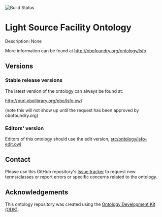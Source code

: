 
![Build Status](https://github.com/cmungall/lsfo/actions/workflows/qc.yml/badge.svg)
# Light Source Facility Ontology

Description: None

More information can be found at http://obofoundry.org/ontology/lsfo

## Versions

### Stable release versions

The latest version of the ontology can always be found at:

http://purl.obolibrary.org/obo/lsfo.owl

(note this will not show up until the request has been approved by obofoundry.org)

### Editors' version

Editors of this ontology should use the edit version, [src/ontology/lsfo-edit.owl](src/ontology/lsfo-edit.obo)

## Contact

Please use this GitHub repository's [Issue tracker](https://github.com/cmungall/lsfo/issues) to request new terms/classes or report errors or specific concerns related to the ontology.

## Acknowledgements

This ontology repository was created using the [Ontology Development Kit (ODK)](https://github.com/INCATools/ontology-development-kit).